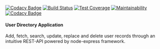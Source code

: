 [![Codacy Badge](https://api.codacy.com/project/badge/Grade/4a72e15dec07471fb5e182b5e0407409)](https://app.codacy.com/manual/mycok/user-directory?utm_source=github.com&utm_medium=referral&utm_content=mycok/user-directory&utm_campaign=Badge_Grade_Settings)
[![Build Status](https://travis-ci.com/mycok/user-directory.svg?branch=develop)](https://travis-ci.com/mycok/user-directory)
[![Test Coverage](https://api.codeclimate.com/v1/badges/864e01c3ac42d384d2b9/test_coverage)](https://codeclimate.com/github/mycok/user-directory/test_coverage)
[![Maintainability](https://api.codeclimate.com/v1/badges/864e01c3ac42d384d2b9/maintainability)](https://codeclimate.com/github/mycok/user-directory/maintainability) [![Codacy Badge](https://api.codacy.com/project/badge/Grade/7a346df1bb9e4448994141896024fe10)](https://www.codacy.com/manual/mycok/user-directory?utm_source=github.com&amp;utm_medium=referral&amp;utm_content=mycok/user-directory&amp;utm_campaign=Badge_Grade)
#### User Directory Application

Add, fetch, search, update, replace and delete user records through an intuitive REST-API powered by node-express framework.

